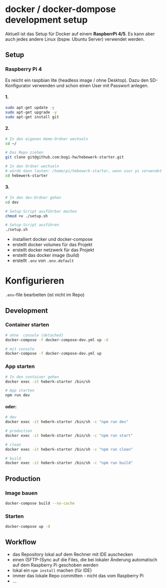 # docker / docker-dompose development setup

Aktuell ist das Setup für Docker auf einem **RaspberrPi 4/5**. Es kann aber auch jedes andere Linux (bspw. Ubuntu Server) verwendet werden.

## Setup
### Raspberry Pi 4
 
Es reicht ein raspbian lite (headless image / ohne Desktop). Dazu den SD-Konfigurator verwenden und schon einen User mit Passwort anlegen.  

#### 1.
```bash
sudo apt-get update -y
sudo apt-get upgrade -y
sudo apt-get install git
```

#### 2.
```bash
# In den eigenen Home-Ordner wechseln
cd ~/

# Das Repo ziehen
git clone git@github.com:bogi-hw/hebewerk-starter.git

# In den Ordner wechseln
# würde dann lauten: /home/pi/hebewerk-starter, wenn user pi verwendet wird
cd hebewerk-starter 
```

#### 3.

```bash
# In den dev-Ordner gehen
cd dev

# Setup-Script ausführbar machen 
chmod +x ./setup.sh

# Setup-Script ausführen
./setup.sh
```

- installiert docker und docker-compose
- erstellt docker volumes für das Projekt
- erstellt docker netzwerk für das Projekt
- erstellt das docker image (build)
- erstellt `.env` von `.env.default`

# Konfigurieren
`.env`-file bearbeiten (ist nicht im Repo)


## Development
### Container starten
```bash
# ohne  console (detached)
docker-compose -f docker-compose-dev.yml up -d

# mit console
docker-compose -f docker-compose-dev.yml up
```

### App starten
```bash
# In den container gehen
docker exec -it heberk-starter /bin/sh 

# App starten
npm run dev
```
#### oder:
```bash
# dev
docker exec -it heberk-starter /bin/sh -c "npm run dev"

# production
docker exec -it heberk-starter /bin/sh -c "npm run start"

# clean
docker exec -it heberk-starter /bin/sh -c "npm run clean"

# build
docker exec -it heberk-starter /bin/sh -c "npm run build"

```

## Production
### Image bauen
```bash
docker-compose build --no-cache
```

### Starten
```bash
docker-compose up -d
```

## Workflow
- das Repository lokal auf dem Rechner mit IDE auschecken
- einen (SFTP-)Sync auf die Files, die bei lokaler Änderung automatisch auf dem Raspberry Pi geschoben werden
- lokal ein `npm install` machen (für IDE)
- immer das lokale Repo committen - nicht das vom Raspberry Pi
- ...
